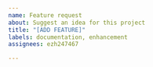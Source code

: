 ```yaml
---
name: Feature request
about: Suggest an idea for this project
title: "[ADD FEATURE]"
labels: documentation, enhancement
assignees: ezh247467

---
```



